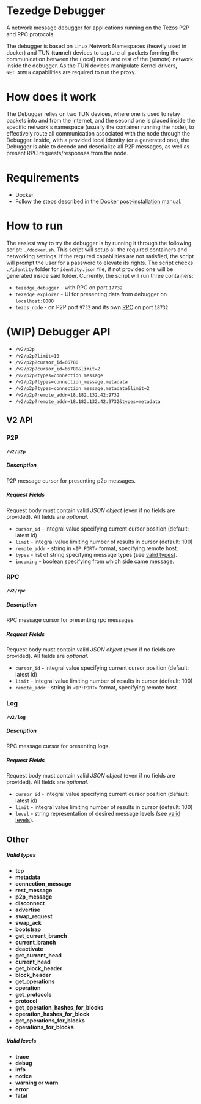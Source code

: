 Tezedge Debugger
================
A network message debugger for applications running on the Tezos P2P and RPC protocols.

The debugger is based on Linux Network Namespaces (heavily used in docker) and TUN  (**tun**nel) devices to capture 
all packets forming the communication between the (local) node and rest of the (remote) network inside the debugger. 
As the TUN devices manipulate Kernel drivers, `NET_ADMIN` capabilities are required to run the proxy.

How does it work
================
The Debugger relies on two TUN devices, where one is used to relay packets into and from the internet, and the second one is
placed inside the specific network's namespace (usually the container running the node), to effectively route all communication 
associated with the node through the Debugger. Inside, with a provided local identity (or a generated one), the Debugger is able to decode and deserialize all P2P messages, as well as present RPC requests/responses from the node.

Requirements
============
* Docker
* Follow the steps described in the Docker [post-installation manual](https://docs.docker.com/engine/install/linux-postinstall/). 

How to run
==========
The easiest way to try the debugger is by running it through the following script: `./docker.sh`. This script will setup
all the required containers and networking settings. If the required capabilities are not satisfied, the script will prompt the user
for a password to elevate its rights. The script checks `./identity` folder for `identity.json` file, if not provided one will be
generated inside said folder. Currently, the script will run three containers:
* `tezedge_debugger` - with RPC on port `17732`
* `tezedge_explorer` - UI for presenting data from debugger on `localhost:8080`
* `tezos_node` - on P2P port `9732` and its own [RPC](https://tezos.gitlab.io/api/rpc.html) on port `18732`

(WIP) Debugger API
==================
* `/v2/p2p`
* `/v2/p2p?limit=10`
* `/v2/p2p?cursor_id=66780`
* `/v2/p2p?cursor_id=66780&limit=2`
* `/v2/p2p?types=connection_message`
* `/v2/p2p?types=connection_message,metadata`
* `/v2/p2p?types=connection_message,metadata&limit=2`
* `/v2/p2p?remote_addr=18.182.132.42:9732`
* `/v2/p2p?remote_addr=18.182.132.42:9732&types=metadata`


## V2 API
### P2P
#### `/v2/p2p`
##### Description
P2P message cursor for presenting p2p messages.

##### Request Fields
Request body must contain valid _JSON object_ (even if no fields are provided).
All fields are _optional_.
* `cursor_id` - integral value specifying current cursor position (default: latest id)
* `limit` - integral value limiting number of results in cursor (default: 100)
* `remote_addr` - string in `<IP:PORT>` format, specifying remote host.
* `types` - list of string specifying message types (see [valid types](#valid-types)).
* `incoming` - boolean specifying from which side came message.

### RPC
#### `/v2/rpc`
##### Description
RPC message cursor for presenting rpc messages.

##### Request Fields
Request body must contain valid _JSON object_ (even if no fields are provided).
All fields are _optional_.
* `cursor_id` - integral value specifying current cursor position (default: latest id)
* `limit` - integral value limiting number of results in cursor (default: 100)
* `remote_addr` - string in `<IP:PORT>` format, specifying remote host.

### Log
#### `/v2/log`
##### Description
RPC message cursor for presenting logs.

##### Request Fields
Request body must contain valid _JSON object_ (even if no fields are provided).
All fields are _optional_.
* `cursor_id` - integral value specifying current cursor position (default: latest id)
* `limit` - integral value limiting number of results in cursor (default: 100)
* `level` - string representation of desired message levels (see [valid levels](#valid-levels)).

## Other
##### Valid types
* __tcp__
* __metadata__
* __connection_message__
* __rest_message__
* __p2p_message__
* __disconnect__
* __advertise__
* __swap_request__
* __swap_ack__
* __bootstrap__
* __get_current_branch__
* __current_branch__
* __deactivate__
* __get_current_head__
* __current_head__
* __get_block_header__
* __block_header__
* __get_operations__
* __operation__
* __get_protocols__
* __protocol__
* __get_operation_hashes_for_blocks__
* __operation_hashes_for_block__
* __get_operations_for_blocks__
* __operations_for_blocks__

##### Valid levels
* __trace__
* __debug__
* __info__
* __notice__
* __warning__ or __warn__
* __error__
* __fatal__


